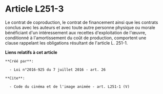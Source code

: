 # Article L251-3

Le contrat de coproduction, le contrat de financement ainsi que les contrats conclus avec les auteurs et avec toute autre
personne physique ou morale bénéficiant d'un intéressement aux recettes d'exploitation de l'œuvre, conditionné à
l'amortissement du coût de production, comportent une clause rappelant les obligations résultant de l'article L. 251-1.

**Liens relatifs à cet article**

	**Créé par**:

	  - Loi n°2016-925 du 7 juillet 2016 - art. 26

	**Cite**:

	  - Code du cinéma et de l'image animée - art. L251-1 (V)
